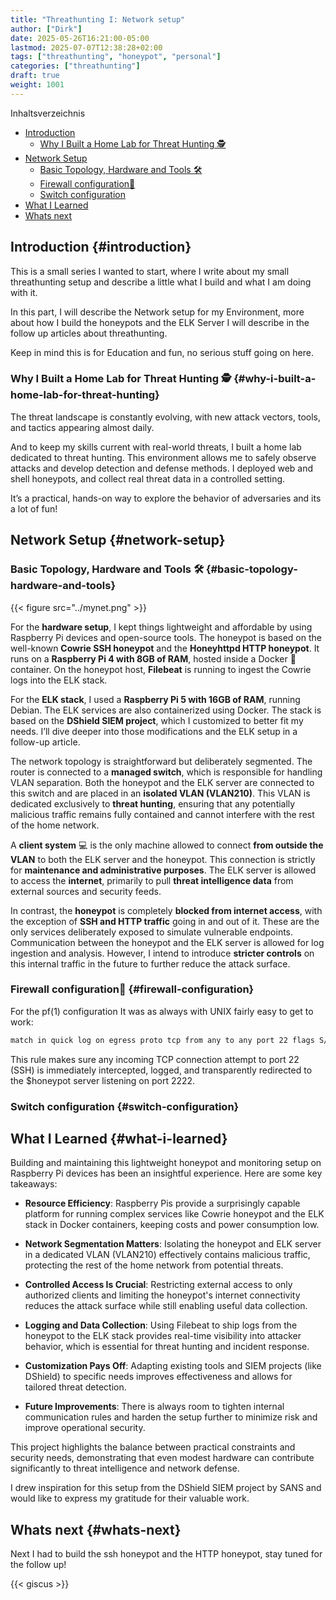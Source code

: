```yaml
---
title: "Threathunting I: Network setup"
author: ["Dirk"]
date: 2025-05-26T16:21:00-05:00
lastmod: 2025-07-07T12:38:28+02:00
tags: ["threathunting", "honeypot", "personal"]
categories: ["threathunting"]
draft: true
weight: 1001
---
```


<div class="ox-hugo-toc toc">

<div class="heading">Inhaltsverzeichnis</div>

- [Introduction](#introduction)
    - [Why I Built a Home Lab for Threat Hunting  🕵](#why-i-built-a-home-lab-for-threat-hunting)
- [Network Setup](#network-setup)
    - [Basic Topology, Hardware and Tools 🛠](#basic-topology-hardware-and-tools)
    - [Firewall configuration🧱 ](#firewall-configuration)
    - [Switch configuration](#switch-configuration)
- [What I Learned](#what-i-learned)
- [Whats next](#whats-next)

</div>
<!--endtoc-->


## Introduction {#introduction}

This is a small series I wanted to start, where I write about my small
threathunting setup and describe a little what I build and what I am doing
with it.

In this part, I will describe the Network setup for my Environment, more about
how I build the honeypots and the ELK Server I will describe in the follow up
articles about threathunting.

Keep in mind this is for Education and fun, no serious stuff going on here.


### Why I Built a Home Lab for Threat Hunting  🕵 {#why-i-built-a-home-lab-for-threat-hunting}

The threat landscape is constantly evolving, with new attack vectors, tools,
and tactics appearing almost daily.

And to keep my skills current with real-world threats, I built a home lab dedicated
to threat hunting. This environment allows me to safely observe attacks and
develop detection and defense methods. I deployed web and shell honeypots,
and collect real threat data in a controlled setting.

It’s a practical, hands-on way to explore the behavior of adversaries and its a
lot of fun!


## Network Setup {#network-setup}


### Basic Topology, Hardware and Tools 🛠 {#basic-topology-hardware-and-tools}

{{< figure src="../mynet.png" >}}

For the ****hardware setup****, I kept things lightweight and affordable by using
Raspberry Pi devices and open-source tools. The honeypot is based on the
well-known ****Cowrie SSH honeypot**** and the ****Honeyhttpd HTTP honeypot****.
It runs on a ****Raspberry Pi 4 with 8GB of RAM****, hosted inside a Docker 🐳
container. On the honeypot host, ****Filebeat**** is running to ingest the Cowrie
logs into the ELK stack.

For the ****ELK stack****, I used a ****Raspberry Pi 5 with 16GB of RAM****, running
Debian. The ELK services are also containerized using Docker. The stack is
based on the ****DShield SIEM project****, which I customized to better fit
my needs. I’ll dive deeper into those modifications and the ELK setup in
a follow-up article.

The network topology is straightforward but deliberately segmented. The router
is connected to a ****managed switch****, which is responsible for handling VLAN
separation. Both the honeypot and the ELK server are connected to this switch
and are placed in an ****isolated VLAN (VLAN210)****. This VLAN is dedicated
exclusively to ****threat hunting****, ensuring that any potentially malicious
traffic remains fully contained and cannot interfere with the rest of the
home network.

A ****client system**** 💻 is the only machine allowed to connect ****from outside the
VLAN**** to both the ELK server and the honeypot. This connection is strictly
for ****maintenance and administrative purposes****. The ELK server is allowed to
access the ****internet****, primarily to pull ****threat intelligence data**** from
external sources and security feeds.

In contrast, the ****honeypot**** is completely ****blocked from internet access****,
with the exception of ****SSH and HTTP traffic**** going in and out of it. These
are the only services deliberately exposed to simulate vulnerable endpoints.
Communication between the honeypot and the ELK server is allowed for log
ingestion and analysis. However, I intend to introduce ****stricter controls**** on
this internal traffic in the future to further reduce the attack surface.


### Firewall configuration🧱  {#firewall-configuration}

For the pf(1) configuration It was as always with UNIX fairly easy to get to work:

```sh
match in quick log on egress proto tcp from any to any port 22 flags S/SA rdr-to $honeypot port 2222
```

This rule makes sure any incoming TCP connection attempt to port 22 (SSH) is immediately
intercepted, logged, and transparently redirected to the $honeypot server
listening on port 2222.


### Switch configuration {#switch-configuration}


## What I Learned {#what-i-learned}

Building and maintaining this lightweight honeypot and monitoring setup on
Raspberry Pi devices has been an insightful experience. Here are some key takeaways:

-   ****Resource Efficiency****: Raspberry Pis provide a surprisingly capable
    platform for running complex services like Cowrie honeypot and the ELK stack
    in Docker containers, keeping costs and power consumption low.

-   ****Network Segmentation Matters****: Isolating the honeypot and ELK server in a
    dedicated VLAN (VLAN210) effectively contains malicious traffic, protecting
    the rest of the home network from potential threats.

-   ****Controlled Access Is Crucial****: Restricting external access to only
    authorized    clients and limiting the honeypot's internet connectivity
    reduces the attack surface while still enabling useful data collection.

-   ****Logging and Data Collection****: Using Filebeat to ship logs from the
    honeypot to the ELK stack provides real-time visibility into attacker
    behavior, which is essential for threat hunting and incident response.

-   ****Customization Pays Off****: Adapting existing tools and SIEM projects
    (like DShield) to specific needs improves effectiveness and allows for
    tailored threat detection.

-   ****Future Improvements****: There is always room to tighten internal
    communication rules and harden the setup further to minimize risk and
    improve operational security.

This project highlights the balance between practical constraints and security
needs, demonstrating that even modest hardware can contribute significantly
to threat intelligence and network defense.

I drew inspiration for this setup from the DShield SIEM project by SANS and
would like to express my gratitude for their valuable work.


## Whats next {#whats-next}

Next I had to build the ssh honeypot and the HTTP honeypot, stay tuned for the
follow up!

{{< giscus >}}
